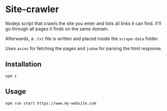 # Site-crawler

Nodejs script that crawls the site you enter and lists all links it can find.
It'll go through all pages it finds on the same domain.

Afterwards, a `.txt` file is written and placed inside the `scrape-data` folder.

Uses `axios` for fetching the pages and `jsdom` for parsing the html response.

## Installation
```npm i```

## Usage
```npm run start https://www.my-website.com```

